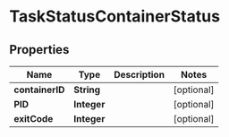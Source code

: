 
# TaskStatusContainerStatus

## Properties
Name | Type | Description | Notes
------------ | ------------- | ------------- | -------------
**containerID** | **String** |  |  [optional]
**PID** | **Integer** |  |  [optional]
**exitCode** | **Integer** |  |  [optional]



